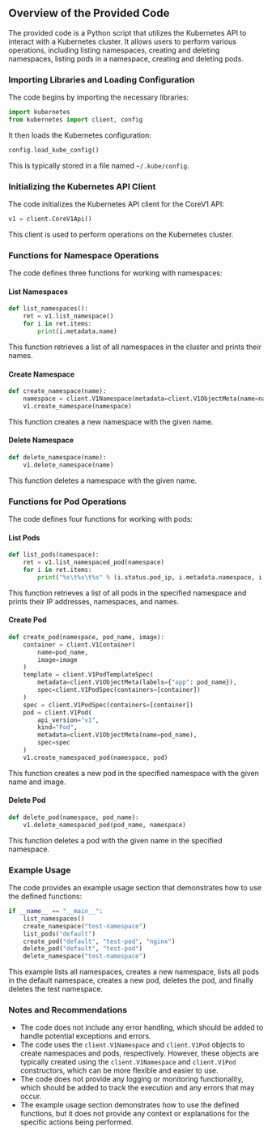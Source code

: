 ## Overview of the Provided Code
The provided code is a Python script that utilizes the Kubernetes API to interact with a Kubernetes cluster. It allows users to perform various operations, including listing namespaces, creating and deleting namespaces, listing pods in a namespace, creating and deleting pods.

### Importing Libraries and Loading Configuration
The code begins by importing the necessary libraries:
```python
import kubernetes
from kubernetes import client, config
```
It then loads the Kubernetes configuration:
```python
config.load_kube_config()
```
This is typically stored in a file named `~/.kube/config`.

### Initializing the Kubernetes API Client
The code initializes the Kubernetes API client for the CoreV1 API:
```python
v1 = client.CoreV1Api()
```
This client is used to perform operations on the Kubernetes cluster.

### Functions for Namespace Operations
The code defines three functions for working with namespaces:

#### List Namespaces
```python
def list_namespaces():
    ret = v1.list_namespace()
    for i in ret.items:
        print(i.metadata.name)
```
This function retrieves a list of all namespaces in the cluster and prints their names.

#### Create Namespace
```python
def create_namespace(name):
    namespace = client.V1Namespace(metadata=client.V1ObjectMeta(name=name))
    v1.create_namespace(namespace)
```
This function creates a new namespace with the given name.

#### Delete Namespace
```python
def delete_namespace(name):
    v1.delete_namespace(name)
```
This function deletes a namespace with the given name.

### Functions for Pod Operations
The code defines four functions for working with pods:

#### List Pods
```python
def list_pods(namespace):
    ret = v1.list_namespaced_pod(namespace)
    for i in ret.items:
        print("%s\t%s\t%s" % (i.status.pod_ip, i.metadata.namespace, i.metadata.name))
```
This function retrieves a list of all pods in the specified namespace and prints their IP addresses, namespaces, and names.

#### Create Pod
```python
def create_pod(namespace, pod_name, image):
    container = client.V1Container(
        name=pod_name,
        image=image
    )
    template = client.V1PodTemplateSpec(
        metadata=client.V1ObjectMeta(labels={"app": pod_name}),
        spec=client.V1PodSpec(containers=[container])
    )
    spec = client.V1PodSpec(containers=[container])
    pod = client.V1Pod(
        api_version="v1",
        kind="Pod",
        metadata=client.V1ObjectMeta(name=pod_name),
        spec=spec
    )
    v1.create_namespaced_pod(namespace, pod)
```
This function creates a new pod in the specified namespace with the given name and image.

#### Delete Pod
```python
def delete_pod(namespace, pod_name):
    v1.delete_namespaced_pod(pod_name, namespace)
```
This function deletes a pod with the given name in the specified namespace.

### Example Usage
The code provides an example usage section that demonstrates how to use the defined functions:
```python
if __name__ == "__main__":
    list_namespaces()
    create_namespace("test-namespace")
    list_pods("default")
    create_pod("default", "test-pod", "nginx")
    delete_pod("default", "test-pod")
    delete_namespace("test-namespace")
```
This example lists all namespaces, creates a new namespace, lists all pods in the default namespace, creates a new pod, deletes the pod, and finally deletes the test namespace.

### Notes and Recommendations
* The code does not include any error handling, which should be added to handle potential exceptions and errors.
* The code uses the `client.V1Namespace` and `client.V1Pod` objects to create namespaces and pods, respectively. However, these objects are typically created using the `client.V1Namespace` and `client.V1Pod` constructors, which can be more flexible and easier to use.
* The code does not provide any logging or monitoring functionality, which should be added to track the execution and any errors that may occur.
* The example usage section demonstrates how to use the defined functions, but it does not provide any context or explanations for the specific actions being performed.